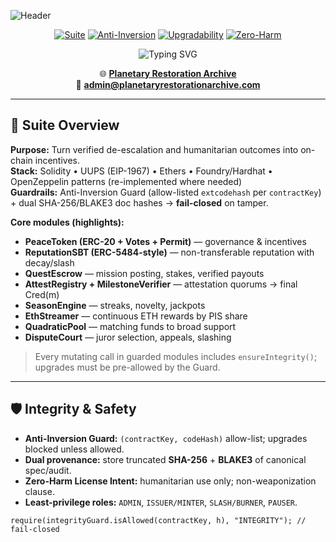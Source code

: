 ![Header](https://capsule-render.vercel.app/api?type=waving&color=0:83a4d4,100:b6fbff&height=200&section=header&text=Gamified%20Peace%20Protocol&fontSize=64&fontColor=ffffff&animation=fadeIn&fontAlignY=35&desc=Integrity-Guarded%20Smart%20Contracts%20for%20Peace%20Incentives&descAlignY=55&descSize=20)

<div align="center">

[![Suite](https://img.shields.io/badge/35_Contract_Suite-Integrity_Guarded-2d3748?style=for-the-badge&labelColor=2d3748&color=38a169)](#)
[![Anti-Inversion](https://img.shields.io/badge/Anti–Inversion-Dual_Hash_Provenance-2d3748?style=for-the-badge&labelColor=2d3748&color=805ad5)](#)
[![Upgradability](https://img.shields.io/badge/UUPS-Proxy_Safe-2d3748?style=for-the-badge&labelColor=2d3748&color=3182ce)](#)
[![Zero-Harm](https://img.shields.io/badge/Zero_Harm-Non_Weaponization-2d3748?style=for-the-badge&labelColor=2d3748&color=dd6b20)](#)

<p align="center">
  <img src="https://readme-typing-svg.herokuapp.com?font=Fira+Code&pause=1000&color=38A169&center=true&vCenter=true&width=720&lines=Peace+as+a+Protocol;+Verified+Impact+→+XP%2C+Reputation%2C+ETH;+Integrity-Guarded+Upgrades;+On-Chain+Leaderboards+%26+Seasons" alt="Typing SVG" />
</p>

🌐 **[Planetary Restoration Archive](https://planetaryrestorationarchive.com)**  
📧 **[admin@planetaryrestorationarchive.com](mailto:admin@planetaryrestorationarchive.com)**

</div>

---

## 🔧 Suite Overview

**Purpose:** Turn verified de-escalation and humanitarian outcomes into on-chain incentives.  
**Stack:** Solidity • UUPS (EIP-1967) • Ethers • Foundry/Hardhat • OpenZeppelin patterns (re-implemented where needed)  
**Guardrails:** Anti-Inversion Guard (allow-listed `extcodehash` per `contractKey`) + dual SHA-256/BLAKE3 doc hashes → **fail-closed** on tamper.

**Core modules (highlights):**
- **PeaceToken (ERC-20 + Votes + Permit)** — governance & incentives  
- **ReputationSBT (ERC-5484-style)** — non-transferable reputation with decay/slash  
- **QuestEscrow** — mission posting, stakes, verified payouts  
- **AttestRegistry + MilestoneVerifier** — attestation quorums → final Cred(m)  
- **SeasonEngine** — streaks, novelty, jackpots  
- **EthStreamer** — continuous ETH rewards by PIS share  
- **QuadraticPool** — matching funds to broad support  
- **DisputeCourt** — juror selection, appeals, slashing

> Every mutating call in guarded modules includes `ensureIntegrity()`; upgrades must be pre-allowed by the Guard.

---

## 🛡️ Integrity & Safety

- **Anti-Inversion Guard:** `(contractKey, codeHash)` allow-list; upgrades blocked unless allowed.  
- **Dual provenance:** store truncated **SHA-256** + **BLAKE3** of canonical spec/audit.  
- **Zero-Harm License Intent:** humanitarian use only; non-weaponization clause.  
- **Least-privilege roles:** `ADMIN`, `ISSUER/MINTER`, `SLASH/BURNER`, `PAUSER`.

```solidity
require(integrityGuard.isAllowed(contractKey, h), "INTEGRITY"); // fail-closed
